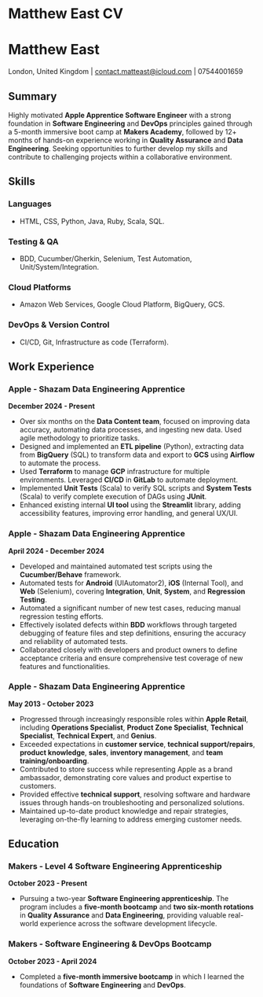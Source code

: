 # Matthew East CV

# Matthew East  
London, United Kingdom | contact.matteast@icloud.com | 07544001659

## Summary  
Highly motivated **Apple Apprentice Software Engineer** with a strong foundation in **Software Engineering** and **DevOps** principles gained through a 5-month immersive boot camp at **Makers Academy**, followed by 12+ months of hands-on experience working in **Quality Assurance** and **Data Engineering**. Seeking opportunities to further develop my skills and contribute to challenging projects within a collaborative environment.

## Skills  

### Languages  
- HTML, CSS, Python, Java, Ruby, Scala, SQL.

### Testing & QA  
- BDD, Cucumber/Gherkin, Selenium, Test Automation, Unit/System/Integration.

### Cloud Platforms  
- Amazon Web Services, Google Cloud Platform, BigQuery, GCS.

### DevOps & Version Control  
- CI/CD, Git, Infrastructure as code (Terraform).

## Work Experience  

### Apple - Shazam Data Engineering Apprentice  
**December 2024 - Present**  
- Over six months on the **Data Content team**, focused on improving data accuracy, automating data processes, and ingesting new data. Used agile methodology to prioritize tasks.  
- Designed and implemented an **ETL pipeline** (Python), extracting data from **BigQuery** (SQL) to transform data and export to **GCS** using **Airflow** to automate the process.  
- Used **Terraform** to manage **GCP** infrastructure for multiple environments. Leveraged **CI/CD** in **GitLab** to automate deployment.  
- Implemented **Unit Tests** (Scala) to verify SQL scripts and **System Tests** (Scala) to verify complete execution of DAGs using **JUnit**.  
- Enhanced existing internal **UI tool** using the **Streamlit** library, adding accessibility features, improving error handling, and general UX/UI.  

### Apple - Shazam Data Engineering Apprentice  
**April 2024 - December 2024**  
- Developed and maintained automated test scripts using the **Cucumber/Behave** framework.  
- Automated tests for **Android** (UIAutomator2), **iOS** (Internal Tool), and **Web** (Selenium), covering **Integration**, **Unit**, **System**, and **Regression Testing**.  
- Automated a significant number of new test cases, reducing manual regression testing efforts.  
- Effectively isolated defects within **BDD** workflows through targeted debugging of feature files and step definitions, ensuring the accuracy and reliability of automated tests.  
- Collaborated closely with developers and product owners to define acceptance criteria and ensure comprehensive test coverage of new features and functionalities.

### Apple - Shazam Data Engineering Apprentice  
**May 2013 - October 2023**  
- Progressed through increasingly responsible roles within **Apple Retail**, including **Operations Specialist**, **Product Zone Specialist**, **Technical Specialist**, **Technical Expert**, and **Genius**.  
- Exceeded expectations in **customer service**, **technical support/repairs**, **product knowledge**, **sales**, **inventory management**, and **team training/onboarding**.  
- Contributed to store success while representing Apple as a brand ambassador, demonstrating core values and product expertise to customers.  
- Provided effective **technical support**, resolving software and hardware issues through hands-on troubleshooting and personalized solutions.  
- Maintained up-to-date product knowledge and repair strategies, leveraging on-the-fly learning to address emerging customer needs.

## Education  

### Makers - Level 4 Software Engineering Apprenticeship  
**October 2023 - Present**  
- Pursuing a two-year **Software Engineering apprenticeship**. The program includes a **five-month bootcamp** and **two six-month rotations** in **Quality Assurance** and **Data Engineering**, providing valuable real-world experience across the software development lifecycle.  

### Makers - Software Engineering & DevOps Bootcamp  
**October 2023 - April 2024**  
- Completed a **five-month immersive bootcamp** in which I learned the foundations of **Software Engineering** and **DevOps**.

